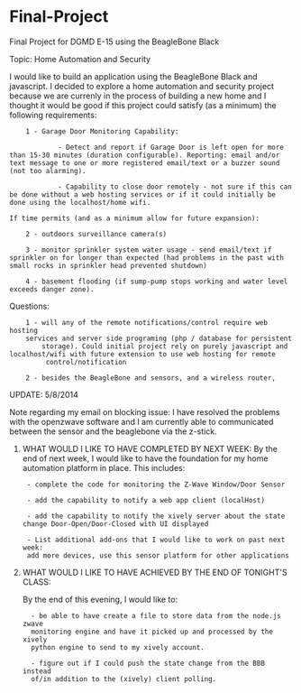 Final-Project
=============

Final Project for DGMD E-15 using the BeagleBone Black

Topic: Home Automation and Security

I would like to build an application using the BeagleBone Black and javascript. I decided to explore a home automation and security project because we are currenly in the process of building a new home and I thought it would be good if this project could satisfy (as a minimum) the following requirements:

        1 - Garage Door Monitoring Capability: 

                - Detect and report if Garage Door is left open for more than 15-30 minutes (duration configurable). Reporting: email and/or text message to one or more registered email/text or a buzzer sound (not too alarming).

                - Capability to close door remotely - not sure if this can be done without a web hosting services or if it could initially be done using the localhost/home wifi.

    If time permits (and as a minimum allow for future expansion):         

        2 - outdoors surveillance camera(s)

        3 - monitor sprinkler system water usage - send email/text if sprinkler on for longer than expected (had problems in the past with small rocks in sprinkler head prevented shutdown)

        4 - basement flooding (if sump-pump stops working and water level exceeds danger zone).

        
Questions: 

        1 - will any of the remote notifications/control require web hosting 
        services and server side programing (php / database for persistent 
            storage). Could initial project rely on purely javascript and localhost/wifi with future extension to use web hosting for remote
             control/notification

        2 - besides the BeagleBone and sensors, and a wireless router, 

UPDATE: 5/8/2014

Note regarding my email on blocking issue: I have resolved the problems with the openzwave software and I am currently able to communicated between the sensor and the beaglebone via the z-stick.

1) WHAT WOULD I LIKE TO HAVE COMPLETED BY NEXT WEEK:
     By the end of next week, I would like to have the foundation for my home
      automation platform in place. This includes:

        - complete the code for monitoring the Z-Wave Window/Door Sensor

        - add the capability to notify a web app client (localHost)

        - add the capability to notify the xively server about the state change Door-Open/Door-Closed with UI displayed

        - List additional add-ons that I would like to work on past next week: 
        add more devices, use this sensor platform for other applications

2) WHAT WOULD I LIKE TO HAVE ACHIEVED BY THE END OF TONIGHT'S CLASS:

    By the end of this evening, I would like to:

         - be able to have create a file to store data from the node.js zwave 
         monitoring engine and have it picked up and processed by the xively 
         python engine to send to my xively account.  
         
         - figure out if I could push the state change from the BBB instead 
         of/in addition to the (xively) client polling.




